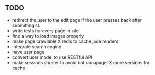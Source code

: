 TODO
---------------

* redirect the user to the edit page if the user presses back after submitting cl.
* write tests for every page in site
* find a way to load images properly
* make page crawlable
X redis to cache jade renders
* integrate search engine
* have user page
* convert user model to use RESTful API
* make sessions shorter to avoid bot ramapage!
X more versions for cache
